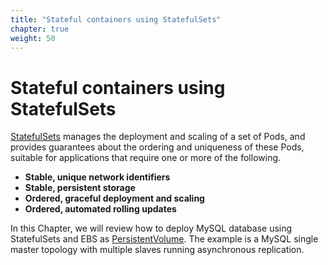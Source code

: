 ```yaml
---
title: "Stateful containers using StatefulSets"
chapter: true
weight: 50
---
```


# Stateful containers using StatefulSets

[StatefulSets](https://kubernetes.io/docs/concepts/workloads/controllers/statefulset/) manages the deployment and scaling of a set of Pods, and provides guarantees about the ordering and uniqueness of these Pods, suitable for applications that require one or more of the following.

* **Stable, unique network identifiers**
* **Stable, persistent storage**
* **Ordered, graceful deployment and scaling**
* **Ordered, automated rolling updates**

In this Chapter, we will review how to deploy MySQL database using StatefulSets and EBS as [PersistentVolume](https://kubernetes.io/docs/concepts/storage/persistent-volumes/). The example is a MySQL single master topology with multiple slaves running asynchronous replication.
